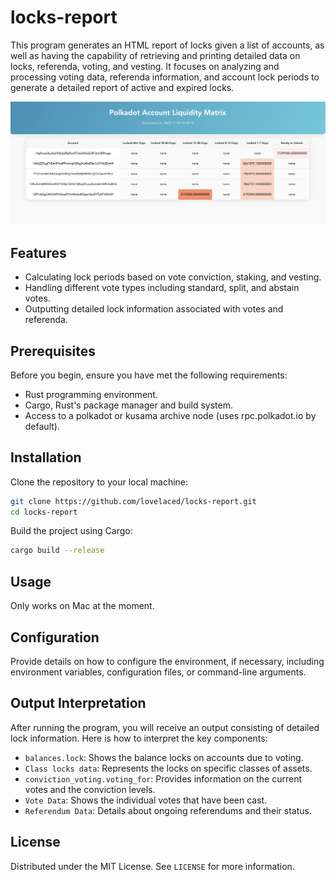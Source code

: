 # locks-report

This program generates an HTML report of locks given a list of accounts, as well as having the capability of retrieving and printing detailed data on locks, referenda, voting, and vesting. It focuses on analyzing and processing voting data, referenda information, and account lock periods to generate a detailed report of active and expired locks.

![Screenshot 2023-11-03 at 14.58.31.png](https://github.com/lovelaced/polkadot-locks-report/blob/5934c404ae646de22fb8281d0e1688375b8ebc12/Screenshot%202023-11-03%20at%2014.58.31.png)

## Features

- Calculating lock periods based on vote conviction, staking, and vesting.
- Handling different vote types including standard, split, and abstain votes.
- Outputting detailed lock information associated with votes and referenda.

## Prerequisites

Before you begin, ensure you have met the following requirements:

- Rust programming environment.
- Cargo, Rust's package manager and build system.
- Access to a polkadot or kusama archive node (uses rpc.polkadot.io by default).

## Installation

Clone the repository to your local machine:

```bash
git clone https://github.com/lovelaced/locks-report.git
cd locks-report
```

Build the project using Cargo:

```bash
cargo build --release
```

## Usage

Only works on Mac at the moment.

## Configuration

Provide details on how to configure the environment, if necessary, including environment variables, configuration files, or command-line arguments.

## Output Interpretation

After running the program, you will receive an output consisting of detailed lock information. Here is how to interpret the key components:

- `balances.lock`: Shows the balance locks on accounts due to voting.
- `Class locks data`: Represents the locks on specific classes of assets.
- `conviction_voting.voting_for`: Provides information on the current votes and the conviction levels.
- `Vote Data`: Shows the individual votes that have been cast.
- `Referendum Data`: Details about ongoing referendums and their status.

## License

Distributed under the MIT License. See `LICENSE` for more information.
